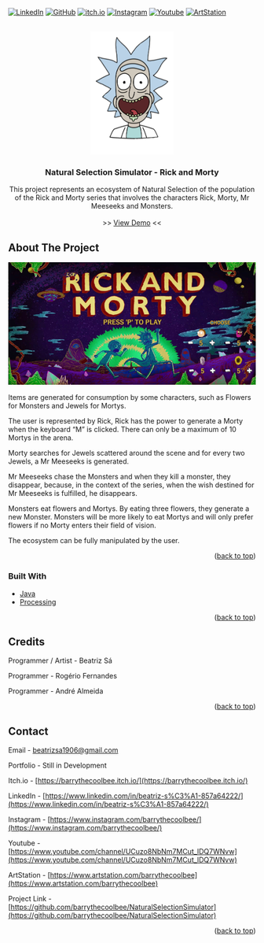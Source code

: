 <div id="top"></div>

[![LinkedIn][linkedin-shield]][linkedin-url]
[![GitHub][github-shield]][github-url]
[![itch.io][itch-shield]][itch-url]
[![Instagram][instagram-shield]][instagram-url]
[![Youtube][youtube-shield]][youtube-url]
[![ArtStation][artstation-shield]][artstation-url]

<!-- PROJECT LOGO -->
<br />
<div align="center">
  <a href="https://github.com/barrythecoolbee/NaturalSelectionSimulator">
    <img src="src/pictures/Rick/Rick_happy.png" alt="Logo" width="170" height="250">
  </a>

<h3 align="center">Natural Selection Simulator - Rick and Morty</h3>

  <p align="center">
    This project represents an ecosystem of Natural Selection of the population of the Rick and Morty series that involves the characters Rick, Morty, Mr Meeseeks and Monsters.
    <br />
    <br />
    >>
    <a href="https://youtu.be/TCHB_26fAiA">View Demo</a>
    <<
  </p>
</div>




<!-- ABOUT THE PROJECT -->
## About The Project

<p align="center">
<img src="src/pictures/Menu.png" alt="Logo">
</p>

Items are generated for consumption by some characters, such as Flowers for Monsters and Jewels for Mortys.

The user is represented by Rick, Rick has the power to generate a Morty when the keyboard “M” is clicked. 
There can only be a maximum of 10 Mortys in the arena.

Morty searches for Jewels scattered around the scene and for every two Jewels, a Mr Meeseeks is generated. 

Mr Meeseeks chase the Monsters and when they kill a monster, they disappear, because, in the context of the series, when the wish destined for Mr Meeseeks is fulfilled, he disappears.

Monsters eat flowers and Mortys. By eating three flowers, they generate a new Monster. Monsters will be more likely to eat Mortys and will only prefer flowers if no Morty enters their field of vision.

The ecosystem can be fully manipulated by the user.

<p align="right">(<a href="#top">back to top</a>)</p>



### Built With

* [Java](https://www.oracle.com/java/)
* [Processing](https://processing.org/)

<p align="right">(<a href="#top">back to top</a>)</p>

## Credits

Programmer / Artist - Beatriz Sá

Programmer - Rogério Fernandes

Programmer - André Almeida

<p align="right">(<a href="#top">back to top</a>)</p>


<!-- CONTACT -->
## Contact

Email - beatrizsa1906@gmail.com

Portfolio - Still in Development

Itch.io - [https://barrythecoolbee.itch.io/](https://barrythecoolbee.itch.io/)

LinkedIn - [https://www.linkedin.com/in/beatriz-s%C3%A1-857a64222/](https://www.linkedin.com/in/beatriz-s%C3%A1-857a64222/)

Instagram - [https://www.instagram.com/barrythecoolbee/](https://www.instagram.com/barrythecoolbee/)

Youtube - [https://www.youtube.com/channel/UCuzo8NbNm7MCut_lDQ7WNvw](https://www.youtube.com/channel/UCuzo8NbNm7MCut_lDQ7WNvw)

ArtStation - [https://www.artstation.com/barrythecoolbee](https://www.artstation.com/barrythecoolbee)

Project Link - [https://github.com/barrythecoolbee/NaturalSelectionSimulator](https://github.com/barrythecoolbee/NaturalSelectionSimulator)

<p align="right">(<a href="#top">back to top</a>)</p>


[linkedin-shield]: https://img.shields.io/badge/-LinkedIn-black.svg?style=for-the-badge&logo=linkedin&colorB=555
[linkedin-url]: https://www.linkedin.com/in/beatriz-s%C3%A1-857a64222/
[github-shield]: https://img.shields.io/badge/-GitHub-black.svg?style=for-the-badge&logo=github&colorB=555
[github-url]: https://github.com/barrythecoolbee
[itch-shield]: https://img.shields.io/badge/-itch.io-black.svg?style=for-the-badge&logo=itch.io&colorB=555
[itch-url]: https://barrythecoolbee.itch.io/
[instagram-shield]: https://img.shields.io/badge/-Instagram-black.svg?style=for-the-badge&logo=instagram&colorB=555
[instagram-url]: https://www.instagram.com/barrythecoolbee/
[youtube-shield]: https://img.shields.io/badge/-Youtube-black.svg?style=for-the-badge&logo=youtube&colorB=555
[youtube-url]: https://www.youtube.com/channel/UCuzo8NbNm7MCut_lDQ7WNvw
[artstation-shield]: https://img.shields.io/badge/-ArtStation-black.svg?style=for-the-badge&logo=artstation&colorB=555
[artstation-url]: https://www.artstation.com/barrythecoolbee
